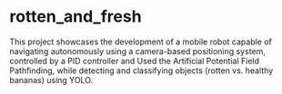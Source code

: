 # rotten_and_fresh
This project showcases the development of a mobile robot capable of navigating autonomously using a camera-based positioning system, controlled by a PID controller and Used the Artificial Potential Field Pathfinding, while detecting and classifying objects (rotten vs. healthy bananas) using YOLO.
